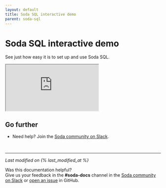 ```yaml
---
layout: default
title: Soda SQL interactive demo
parent: soda-sql
---
```


# Soda SQL interactive demo

See just how easy it is to set up and use Soda SQL.

<iframe class="demo-iframe" src="https://try.soda.io/tutorial?stepId=step0"></iframe>



## Go further

* Need help? Join the <a href="http://community.soda.io/slack" target="_blank"> Soda community on Slack</a>.
<br />

---
*Last modified on {% last_modified_at %}*

Was this documentation helpful? <br /> Give us your feedback in the **#soda-docs** channel in the <a href="http://community.soda.io/slack" target="_blank"> Soda community on Slack</a> or <a href="https://github.com/sodadata/docs/issues/new" target="_blank">open an issue</a> in GitHub.